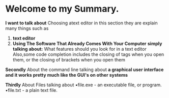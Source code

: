 # Welcome to my Summary.
 
**I want to talk about** Choosing atext editor in this section they are explain many things such as
1. **text editor**
1. **Using The Software That Already Comes With Your Computer**
**simply talking about:**
What features should you look for in a text editor Also,some code completion includes the closing of tags when you open them, or the closing of brackets when you open them
 
 
 
**Secondly** About the command line talking about **a graphical user interface and it works pretty much like the GUI's on other systems**
 
**Thirdly** About Files talking about  •file.exe - an executable file, or program.
•file.txt - a plain text file.
